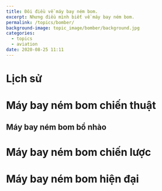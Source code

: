 ```yaml
---
title: Đôi điều về máy bay ném bom.
excerpt: Nhưng điều mình biết về máy bay ném bom.
permalink: /topics/bomber/
background-image: topic_image/bomber/background.jpg
categories:
  - topics
  - aviation
date: 2020-08-25 11:11
---
```


# Lịch sử 

# Máy bay ném bom chiến thuật

## Máy bay ném bom bổ nhào

# Máy bay ném bom chiến lược

# Máy bay ném bom hiện đại
